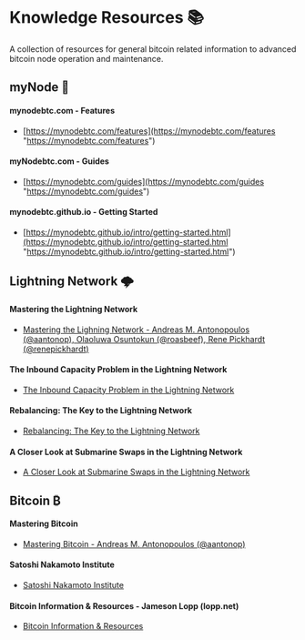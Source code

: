 # Knowledge Resources 📚

A collection of resources for general bitcoin related information to advanced bitcoin node operation and maintenance.

## myNode 🔗

#### mynodebtc.com - Features
- [https://mynodebtc.com/features](https://mynodebtc.com/features "https://mynodebtc.com/features")

#### myNodebtc.com - Guides
- [https://mynodebtc.com/guides](https://mynodebtc.com/guides "https://mynodebtc.com/guides")

#### mynodebtc.github.io - Getting Started
- [https://mynodebtc.github.io/intro/getting-started.html](https://mynodebtc.github.io/intro/getting-started.html "https://mynodebtc.github.io/intro/getting-started.html")

## Lightning Network 🌩️

#### Mastering the Lightning Network
- [Mastering the Lighning Network - Andreas M. Antonopoulos (@aantonop), Olaoluwa Osuntokun (@roasbeef), Rene Pickhardt (@renepickhardt)](https://github.com/lnbook/lnbook#mastering-the-lightning-network "Mastering the Lighning Network - Andreas M. Antonopoulos (@aantonop), Olaoluwa Osuntokun (@roasbeef), Rene Pickhardt (@renepickhardt)")

#### The Inbound Capacity Problem in the Lightning Network
- [The Inbound Capacity Problem in the Lightning Network](https://blog.muun.com/the-inbound-capacity-problem-in-the-lightning-network/ "The Inbound Capacity Problem in the Lightning Network")

#### Rebalancing: The Key to the Lightning Network
- [Rebalancing: The Key to the Lightning Network](https://blog.muun.com/rebalancing-in-the-lightning-network/ "Rebalancing: The Key to the Lightning Network")

#### A Closer Look at Submarine Swaps in the Lightning Network
- [A Closer Look at Submarine Swaps in the Lightning Network](https://blog.muun.com/a-closer-look-at-submarine-swaps-in-the-lightning-network/ "A Closer Look at Submarine Swaps in the Lightning Network")

## Bitcoin ₿
#### Mastering Bitcoin
- [Mastering Bitcoin - Andreas M. Antonopoulos (@aantonop)](https://github.com/bitcoinbook/bitcoinbook#mastering-bitcoin "Mastering Bitcoin - Andreas M. Antonopoulos (@aantonop)")

#### Satoshi Nakamoto Institute
- [Satoshi Nakamoto Institute](https://nakamotoinstitute.org/ "Satoshi Nakamoto Institute")

#### Bitcoin Information & Resources - Jameson Lopp (lopp.net)
- [Bitcoin Information & Resources](https://www.lopp.net/bitcoin-information.html "Bitcoin Information & Resources")

